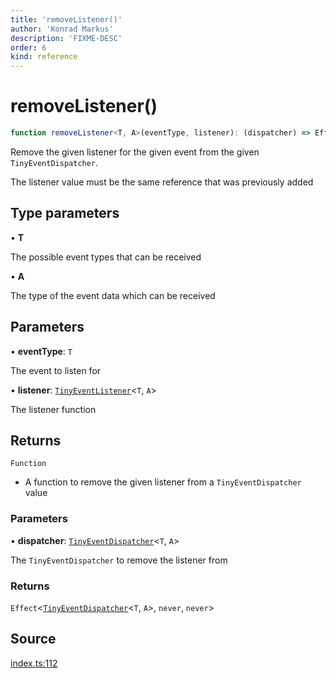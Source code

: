 ```yaml
---
title: 'removeListener()'
author: 'Konrad Markus'
description: 'FIXME-DESC'
order: 6
kind: reference
---
```


# removeListener()

```ts
function removeListener<T, A>(eventType, listener): (dispatcher) => Effect<TinyEventDispatcher<T, A>, never, never>;
```

Remove the given listener for the given event from the given `TinyEventDispatcher`.

The listener value must be the same reference that was previously added

## Type parameters

• **T**

The possible event types that can be received

• **A**

The type of the event data which can be received

## Parameters

• **eventType**: `T`

The event to listen for

• **listener**: [`TinyEventListener`](/projects/konkerdev-tiny-event-fp/reference/type-aliases/tinyeventlistener)\<`T`, `A`\>

The listener function

## Returns

`Function`

- A function to remove the given listener from a `TinyEventDispatcher` value

### Parameters

• **dispatcher**: [`TinyEventDispatcher`](/projects/konkerdev-tiny-event-fp/reference/type-aliases/tinyeventdispatcher)\<`T`, `A`\>

The `TinyEventDispatcher` to remove the listener from

### Returns

`Effect`\<[`TinyEventDispatcher`](/projects/konkerdev-tiny-event-fp/reference/type-aliases/tinyeventdispatcher)\<`T`, `A`\>, `never`, `never`\>

## Source

[index.ts:112](https://github.com/konkerdotdev/tiny-event-fp/blob/35c286bc511870798a7f3d70c0cc704e7c0c0006/src/index.ts#L112)
